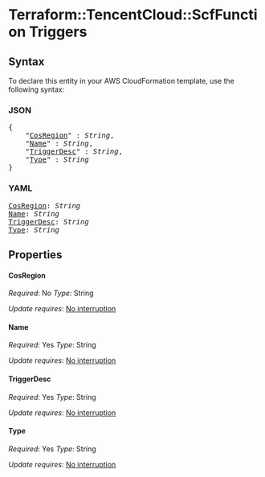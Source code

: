 # Terraform::TencentCloud::ScfFunction Triggers

## Syntax

To declare this entity in your AWS CloudFormation template, use the following syntax:

### JSON

<pre>
{
    "<a href="#cosregion" title="CosRegion">CosRegion</a>" : <i>String</i>,
    "<a href="#name" title="Name">Name</a>" : <i>String</i>,
    "<a href="#triggerdesc" title="TriggerDesc">TriggerDesc</a>" : <i>String</i>,
    "<a href="#type" title="Type">Type</a>" : <i>String</i>
}
</pre>

### YAML

<pre>
<a href="#cosregion" title="CosRegion">CosRegion</a>: <i>String</i>
<a href="#name" title="Name">Name</a>: <i>String</i>
<a href="#triggerdesc" title="TriggerDesc">TriggerDesc</a>: <i>String</i>
<a href="#type" title="Type">Type</a>: <i>String</i>
</pre>

## Properties

#### CosRegion

_Required_: No
_Type_: String

_Update requires_: [No interruption](https://docs.aws.amazon.com/AWSCloudFormation/latest/UserGuide/using-cfn-updating-stacks-update-behaviors.html#update-no-interrupt)

#### Name

_Required_: Yes
_Type_: String

_Update requires_: [No interruption](https://docs.aws.amazon.com/AWSCloudFormation/latest/UserGuide/using-cfn-updating-stacks-update-behaviors.html#update-no-interrupt)

#### TriggerDesc

_Required_: Yes
_Type_: String

_Update requires_: [No interruption](https://docs.aws.amazon.com/AWSCloudFormation/latest/UserGuide/using-cfn-updating-stacks-update-behaviors.html#update-no-interrupt)

#### Type

_Required_: Yes
_Type_: String

_Update requires_: [No interruption](https://docs.aws.amazon.com/AWSCloudFormation/latest/UserGuide/using-cfn-updating-stacks-update-behaviors.html#update-no-interrupt)

